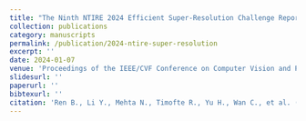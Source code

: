 ```yaml
---
title: "The Ninth NTIRE 2024 Efficient Super-Resolution Challenge Report"
collection: publications
category: manuscripts
permalink: /publication/2024-ntire-super-resolution
excerpt: ''
date: 2024-01-07
venue: 'Proceedings of the IEEE/CVF Conference on Computer Vision and Pattern Recognition'
slidesurl: ''
paperurl: ''
bibtexurl: ''
citation: 'Ren B., Li Y., Mehta N., Timofte R., Yu H., Wan C., et al. (2024). "The Ninth NTIRE 2024 Efficient Super-Resolution Challenge Report." <i>Proceedings of the IEEE/CVF Conference on Computer Vision and Pattern Recognition</i>.'
---
```

